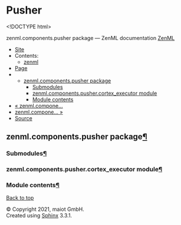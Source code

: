 # Pusher

&lt;!DOCTYPE html&gt;

zenml.components.pusher package — ZenML documentation  [ZenML](https://github.com/maiot-io/zenml/tree/6be0fdee8f24521c23cd6da945592183a59e7693/docs/sphinx_docs/_build/html/index.html)

*  [Site](https://github.com/maiot-io/zenml/tree/6be0fdee8f24521c23cd6da945592183a59e7693/docs/sphinx_docs/_build/html/index.html)
  * Contents:
    * [zenml](https://github.com/maiot-io/zenml/tree/6be0fdee8f24521c23cd6da945592183a59e7693/docs/sphinx_docs/_build/html/modules.html)
*  [Page](zenml.components.pusher.md)
  * * [zenml.components.pusher package](zenml.components.pusher.md)
      * [Submodules](zenml.components.pusher.md#submodules)
      * [zenml.components.pusher.cortex\_executor module](zenml.components.pusher.md#zenml-components-pusher-cortex-executor-module)
      * [Module contents](zenml.components.pusher.md#module-contents)
* [ « zenml.compone...](https://github.com/maiot-io/zenml/tree/6be0fdee8f24521c23cd6da945592183a59e7693/docs/sphinx_docs/_build/html/zenml.components.evaluator.html)
* [ zenml.compone... »](zenml.components.sequencer.md)
*  [Source](https://github.com/maiot-io/zenml/tree/6be0fdee8f24521c23cd6da945592183a59e7693/docs/sphinx_docs/_build/html/_sources/zenml.components.pusher.rst.txt)

## zenml.components.pusher package[¶](zenml.components.pusher.md#zenml-components-pusher-package)

### Submodules[¶](zenml.components.pusher.md#submodules)

### zenml.components.pusher.cortex\_executor module[¶](zenml.components.pusher.md#zenml-components-pusher-cortex-executor-module)

### Module contents[¶](zenml.components.pusher.md#module-contents)

 [Back to top](zenml.components.pusher.md)

 © Copyright 2021, maiot GmbH.  
 Created using [Sphinx](http://sphinx-doc.org/) 3.3.1.  


